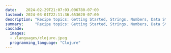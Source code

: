 ```yaml
---
date:    2024-02-29T21:07:03.006780-07:00
lastmod: 2024-03-01T22:11:36.653620-07:00
description: "Recipe topics: Getting Started, Strings, Numbers, Data Structures, Good Coding Practices, Files and I/O, Dates and Times, Data and Text Processing,…"
summary:     "Recipe topics: Getting Started, Strings, Numbers, Data Structures, Good Coding Practices, Files and I/O, Dates and Times, Data and Text Processing,…"
cascade:
  images:
  - /languages/clojure.jpeg
  programming_language: "Clojure"
---
```

